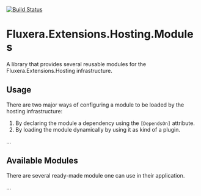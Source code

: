 [![Build Status](https://dev.azure.com/fluxera/Foundation/_apis/build/status/GitHub/fluxera.Fluxera.Extensions.Hosting.Modules?branchName=main&stageName=BuildAndTest)](https://dev.azure.com/fluxera/Foundation/_build/latest?definitionId=89&branchName=main)

# Fluxera.Extensions.Hosting.Modules

A library that provides several reusable modules for the Fluxera.Extensions.Hosting infrastructure.

## Usage

There are two major ways of configuring a module to be loaded by the hosting infrastructure:

1. By declaring the module a dependency using the ```[DependsOn]``` attribute.
2. By loading the module dynamically by using it as kind of a plugin.

...

## Available Modules

There are several ready-made module one can use in their application.

...


